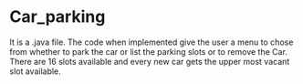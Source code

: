 # Car_parking
It is a .java file. The code when implemented give the user a menu to chose from whether to park the car or list the parking slots or to remove the Car. There are 16 slots available and every new car gets the upper most vacant slot available.
